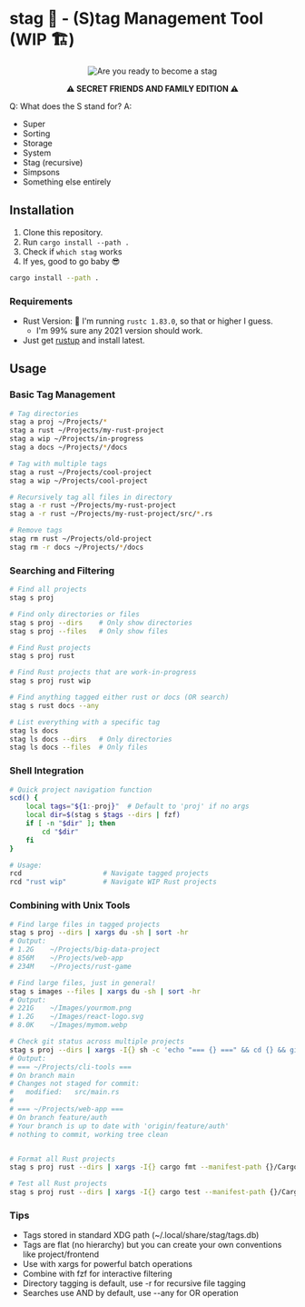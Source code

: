 # stag 🦌 - (S)tag Management Tool (WIP 🏗️)

<p align="center">
    <img src="https://c.tenor.com/r5c67WCHZZcAAAAC/tenor.gif" alt="Are you ready to become a stag"> 
</p>

<p align="center">
    <strong>⚠️ SECRET FRIENDS AND FAMILY EDITION ⚠️</strong>
</p>

Q: What does the S stand for?
A:
- Super
- Sorting
- Storage
- System
- Stag (recursive)
- Simpsons
- Something else entirely

## Installation

1. Clone this repository.
2. Run `cargo install --path .`
3. Check if `which stag` works
4. If yes, good to go baby 😎

```bash
cargo install --path .
```

### Requirements

- Rust Version: 🤔 I'm running `rustc 1.83.0`, so that or higher I guess.
    - I'm 99% sure any 2021 version should work.
- Just get [rustup](https://rustup.rs/) and install latest.

## Usage

### Basic Tag Management

```bash
# Tag directories
stag a proj ~/Projects/*
stag a rust ~/Projects/my-rust-project
stag a wip ~/Projects/in-progress
stag a docs ~/Projects/*/docs

# Tag with multiple tags
stag a rust ~/Projects/cool-project
stag a wip ~/Projects/cool-project

# Recursively tag all files in directory
stag a -r rust ~/Projects/my-rust-project
stag a -r rust ~/Projects/my-rust-project/src/*.rs

# Remove tags
stag rm rust ~/Projects/old-project
stag rm -r docs ~/Projects/*/docs
```

### Searching and Filtering

```bash
# Find all projects
stag s proj

# Find only directories or files
stag s proj --dirs    # Only show directories
stag s proj --files   # Only show files

# Find Rust projects
stag s proj rust

# Find Rust projects that are work-in-progress
stag s proj rust wip

# Find anything tagged either rust or docs (OR search)
stag s rust docs --any

# List everything with a specific tag
stag ls docs
stag ls docs --dirs   # Only directories
stag ls docs --files  # Only files
```

### Shell Integration

```bash
# Quick project navigation function
scd() {
    local tags="${1:-proj}"  # Default to 'proj' if no args
    local dir=$(stag s $tags --dirs | fzf)
    if [ -n "$dir" ]; then
        cd "$dir"
    fi
}

# Usage:
rcd                    # Navigate tagged projects
rcd "rust wip"         # Navigate WIP Rust projects
```

### Combining with Unix Tools

```bash
# Find large files in tagged projects
stag s proj --dirs | xargs du -sh | sort -hr
# Output:
# 1.2G    ~/Projects/big-data-project
# 856M    ~/Projects/web-app
# 234M    ~/Projects/rust-game

# Find large files, just in general!
stag s images --files | xargs du -sh | sort -hr
# Output:
# 221G    ~/Images/yourmom.png
# 1.2G    ~/Images/react-logo.svg
# 8.0K    ~/Images/mymom.webp

# Check git status across multiple projects
stag s proj --dirs | xargs -I{} sh -c 'echo "=== {} ===" && cd {} && git status'
# Output:
# === ~/Projects/cli-tools ===
# On branch main
# Changes not staged for commit:
#   modified:   src/main.rs
#
# === ~/Projects/web-app ===
# On branch feature/auth
# Your branch is up to date with 'origin/feature/auth'
# nothing to commit, working tree clean


# Format all Rust projects
stag s proj rust --dirs | xargs -I{} cargo fmt --manifest-path {}/Cargo.toml

# Test all Rust projects
stag s proj rust --dirs | xargs -I{} cargo test --manifest-path {}/Cargo.toml
```

### Tips

- Tags stored in standard XDG path (~/.local/share/stag/tags.db)
- Tags are flat (no hierarchy) but you can create your own conventions like project/frontend
- Use with xargs for powerful batch operations
- Combine with fzf for interactive filtering
- Directory tagging is default, use -r for recursive file tagging
- Searches use AND by default, use --any for OR operation
